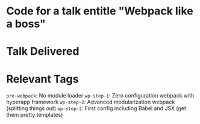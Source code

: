 # Code for a talk entitle "Webpack like a boss"

# Talk Delivered



# Relevant Tags

`pre-webpack`: No module loader
`wp-step-1`: Zero configuration webpack with hyperapp framework
`wp-step-2`: Advanced modularization webpack (splitting things out)
`wp-step-2`: First config including Babel and JSX (get them pretty templates)
